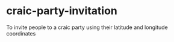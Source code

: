 # craic-party-invitation
To invite people to a craic party using their latitude and longitude coordinates
